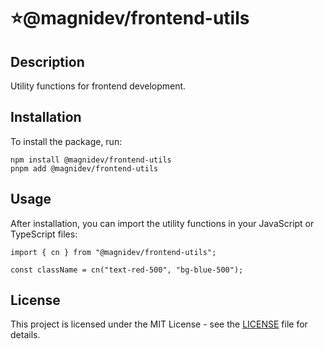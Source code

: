 # ⭐@magnidev/frontend-utils

## Description

Utility functions for frontend development.

## Installation

To install the package, run:

```
npm install @magnidev/frontend-utils
pnpm add @magnidev/frontend-utils
```

## Usage

After installation, you can import the utility functions in your JavaScript or TypeScript files:

```tsx
import { cn } from "@magnidev/frontend-utils";

const className = cn("text-red-500", "bg-blue-500");
```

## License

This project is licensed under the MIT License - see the [LICENSE](LICENSE) file for details.
